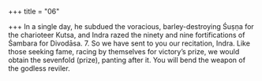 +++
title = "06"

+++
In a single day, he subdued the voracious, barley-destroying Śuṣṇa for the  charioteer Kutsa,
and Indra razed the ninety and nine fortifications of Śambara for Divodāsa. 7. So we have sent to you our recitation, Indra. Like those seeking fame,  racing by themselves for victory’s prize,
we would obtain the sevenfold (prize), panting after it. You will bend the  weapon of the godless reviler.